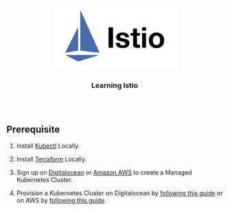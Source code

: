 <p align="center">
    <img alt="Logo" src="/logo.png?v=1" width="300" />
    <h3 align="center">Learning Istio</h3>
</p>
<br/>
<br/>


## Prerequisite

1. Install [Kubectl](https://kubernetes.io/docs/tasks/tools/) Locally.

2. Install [Terraform](https://www.terraform.io/downloads) Locally.

3. Sign up on [Digitalocean](https://m.do.co/c/7f92efa0b9c1) or [Amazon AWS](https://aws.amazon.com/) to create a Managed Kubernetes Cluster.

4. Provision a Kubernetes Cluster on Digitalocean by [following this guide](infrastructure/digitalocean/README.md) or on AWS by [following this guide](infrastructure/aws/README.md).
